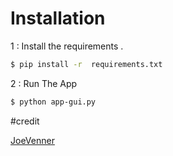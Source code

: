 # Installation

1 : Install the requirements .

```sh
$ pip install -r  requirements.txt
```

2 : Run The App 

```sh
$ python app-gui.py
```

#credit

 [JoeVenner](mailto:ylafrimi@gmail.com)<br>

 
